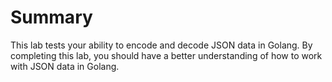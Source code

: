 # Summary

This lab tests your ability to encode and decode JSON data in Golang. By completing this lab, you should have a better understanding of how to work with JSON data in Golang.
